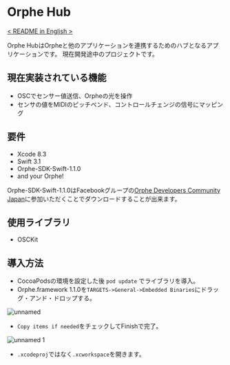 # Orphe Hub

[ < README in English > ](/README_en.md)

Orphe HubはOrpheと他のアプリケーションを連携するためのハブとなるアプリケーションです。
現在開発途中のプロジェクトです。

## 現在実装されている機能

- OSCでセンサー値送信、Orpheの光を操作
- センサの値をMIDIのピッチベンド、コントロールチェンジの信号にマッピング


## 要件
- Xcode 8.3
- Swift 3.1
- Orphe-SDK-Swift-1.1.0 
- and your Orphe!

Orphe-SDK-Swift-1.1.0はFacebookグループの[Orphe Developers Community Japan](https://www.facebook.com/groups/367926056935407/)に参加いただくことでダウンロードすることが出来ます。


## 使用ライブラリ
- OSCKit

## 導入方法
- CocoaPodsの環境を設定した後 `pod update` でライブラリを導入。
- Orphe.framework 1.1.0を`TARGETS->General->Embedded Binaries`にドラッグ・アンド・ドロップする。

![unnamed](https://cloud.githubusercontent.com/assets/1403143/24959370/8eb19022-1fcd-11e7-8ce6-c505cea6c736.png)

- `Copy items if needed`をチェックしてFinishで完了。

![unnamed 1](https://cloud.githubusercontent.com/assets/1403143/24959394/9ce237f0-1fcd-11e7-91f1-36ee59c1b585.png)

- `.xcodeproj`ではなく`.xcworkspace`を開きます。